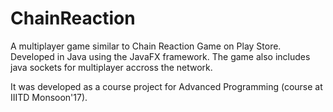 # ChainReaction
A multiplayer game similar to Chain Reaction Game on Play Store. Developed in Java using the JavaFX framework. The game also includes java sockets for multiplayer accross the network. 

It was developed as a course project for Advanced Programming (course at IIITD Monsoon'17).
